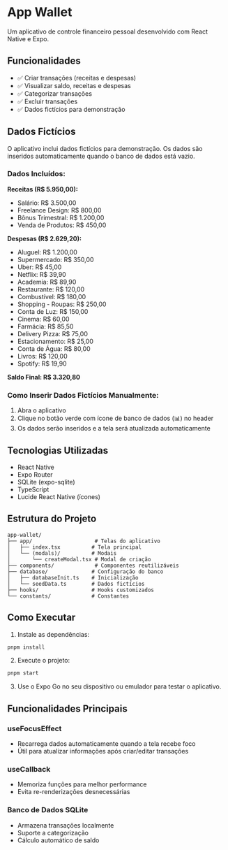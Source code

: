 # App Wallet

Um aplicativo de controle financeiro pessoal desenvolvido com React Native e Expo.

## Funcionalidades

- ✅ Criar transações (receitas e despesas)
- ✅ Visualizar saldo, receitas e despesas
- ✅ Categorizar transações
- ✅ Excluir transações
- ✅ Dados fictícios para demonstração

## Dados Fictícios

O aplicativo inclui dados fictícios para demonstração. Os dados são inseridos automaticamente quando o banco de dados está vazio.

### Dados Incluídos:

**Receitas (R$ 5.950,00):**
- Salário: R$ 3.500,00
- Freelance Design: R$ 800,00
- Bônus Trimestral: R$ 1.200,00
- Venda de Produtos: R$ 450,00

**Despesas (R$ 2.629,20):**
- Aluguel: R$ 1.200,00
- Supermercado: R$ 350,00
- Uber: R$ 45,00
- Netflix: R$ 39,90
- Academia: R$ 89,90
- Restaurante: R$ 120,00
- Combustível: R$ 180,00
- Shopping - Roupas: R$ 250,00
- Conta de Luz: R$ 150,00
- Cinema: R$ 60,00
- Farmácia: R$ 85,50
- Delivery Pizza: R$ 75,00
- Estacionamento: R$ 25,00
- Conta de Água: R$ 80,00
- Livros: R$ 120,00
- Spotify: R$ 19,90

**Saldo Final: R$ 3.320,80**

### Como Inserir Dados Fictícios Manualmente:

1. Abra o aplicativo
2. Clique no botão verde com ícone de banco de dados (📊) no header
3. Os dados serão inseridos e a tela será atualizada automaticamente

## Tecnologias Utilizadas

- React Native
- Expo Router
- SQLite (expo-sqlite)
- TypeScript
- Lucide React Native (ícones)

## Estrutura do Projeto

```
app-wallet/
├── app/                    # Telas do aplicativo
│   ├── index.tsx          # Tela principal
│   └── (modals)/          # Modais
│       └── createModal.tsx # Modal de criação
├── components/             # Componentes reutilizáveis
├── database/              # Configuração do banco
│   ├── databaseInit.ts    # Inicialização
│   └── seedData.ts        # Dados fictícios
├── hooks/                 # Hooks customizados
└── constants/             # Constantes
```

## Como Executar

1. Instale as dependências:
```bash
pnpm install
```

2. Execute o projeto:
```bash
pnpm start
```

3. Use o Expo Go no seu dispositivo ou emulador para testar o aplicativo.

## Funcionalidades Principais

### useFocusEffect
- Recarrega dados automaticamente quando a tela recebe foco
- Útil para atualizar informações após criar/editar transações

### useCallback
- Memoriza funções para melhor performance
- Evita re-renderizações desnecessárias

### Banco de Dados SQLite
- Armazena transações localmente
- Suporte a categorização
- Cálculo automático de saldo 